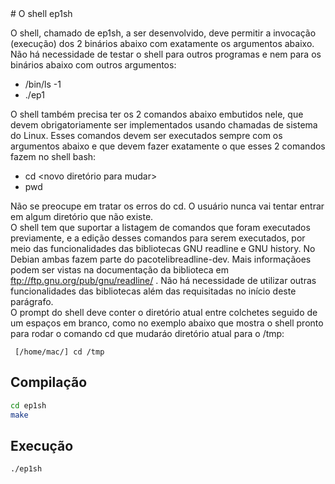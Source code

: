 <meta http-equiv='Content-Type' content='text/html; charset=utf-8' />
# O shell ep1sh


O shell, chamado de ep1sh, a ser desenvolvido, deve permitir a invocação (execução) dos 2 binários abaixo com exatamente os argumentos abaixo. Não há necessidade de testar o shell para outros programas e nem para os binários abaixo com outros argumentos:

* /bin/ls -1
* ./ep1 <argumentos do EP1>

O shell também precisa ter os 2 comandos abaixo embutidos nele, que devem obrigatoriamente ser implementados usando chamadas de sistema do Linux. Esses comandos devem ser executados sempre com os argumentos abaixo e que devem fazer exatamente o que esses 2 comandos fazem no shell bash:

* cd <novo diretório para mudar>
* pwd

Não se preocupe em tratar os erros do cd. O usuário nunca vai tentar entrar em algum diretório que não existe.  
O shell tem que suportar a listagem de comandos que foram executados previamente, e a edição desses comandos para serem executados, por meio das funcionalidades das bibliotecas GNU readline e GNU history. No Debian ambas fazem parte do pacotelibreadline-dev. Mais informaçãoes podem ser vistas na documentação da biblioteca em ftp://ftp.gnu.org/pub/gnu/readline/ . Não há necessidade de utilizar outras funcionalidades das bibliotecas além das requisitadas no início deste parágrafo.  
O prompt do shell deve conter o diretório atual entre colchetes seguido de um espaços em branco, como no exemplo abaixo que mostra o shell pronto para rodar o comando cd que mudaráo diretório atual para o /tmp:
     
     [/home/mac/] cd /tmp 
     
## Compilação

```sh
cd ep1sh
make
```
## Execução

```sh
./ep1sh
```
